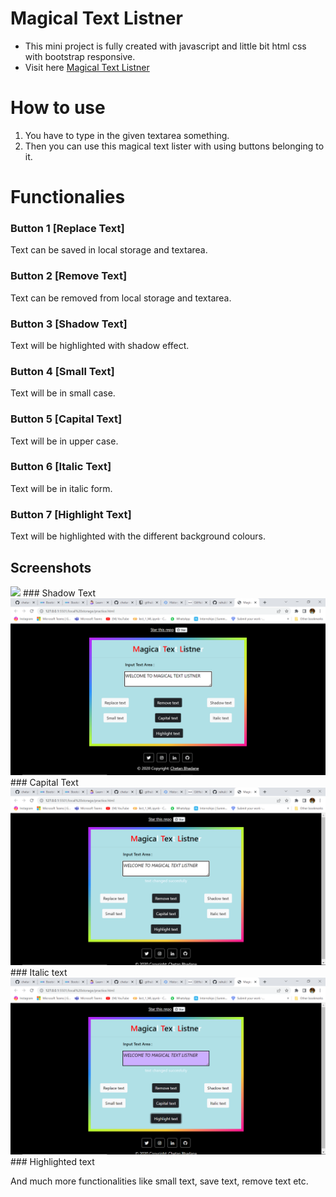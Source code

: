 # Magical Text Listner

- This mini project is fully created with javascript and little bit html css with bootstrap responsive.
- Visit here <a href="https://chetandsbhadane.github.io/MagicalTextListner/">Magical Text Listner</a>

# How to use
1. You have to type in the given textarea something.
2. Then you can use this magical text lister with using buttons belonging to it.

# Functionalies
### Button 1 [Replace Text]
Text can be saved in local storage and textarea.

### Button 2 [Remove Text]
Text can be removed from local storage and textarea.

### Button 3 [Shadow Text]
Text will be highlighted with shadow effect.

### Button 4 [Small Text]
Text will be in small case.

### Button 5 [Capital Text]
Text will be in upper case.

### Button 6 [Italic Text]
Text will be in italic form.

### Button 7 [Highlight Text]
Text will be highlighted with the different background colours.

## Screenshots
<img src='screenshots/ss1.'>
### Shadow Text
<img src='screenshots/ss2.png'>
### Capital Text
<img src='screenshots/ss3.png'>
### Italic text
<img src='screenshots/ss4.png'>
### Highlighted text

And much more functionalities like small text, save text, remove text etc.
